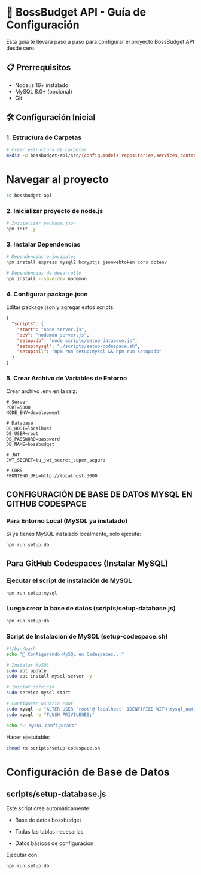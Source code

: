 # 🚀 BossBudget API - Guía de Configuración

Esta guía te llevará paso a paso para configurar el proyecto BossBudget API desde cero.

## 📋 Prerrequisitos

- Node.js 16+ instalado
- MySQL 8.0+ (opcional)
- Git

## 🛠️ Configuración Inicial

### 1. Estructura de Carpetas

```bash
# Crear estructura de carpetas
mkdir -p bossbudget-api/src/{config,models,repositories,services,controllers,middlewares,routes,utils} bossbudget-api/scripts bossbudget-api/uploads
```
# Navegar al proyecto
```bash
cd bossbudget-api
```
### 2. Inicializar proyecto de node.js

```bash
# Inicializar package.json
npm init -y
```
### 3. Instalar Dependencias

```bash
# Dependencias principales
npm install express mysql2 bcryptjs jsonwebtoken cors dotenv
```
```bash
# Dependencias de desarrollo
npm install --save-dev nodemon
```
### 4. Configurar package.json
Editar package.json y agregar estos scripts:

```json
{
  "scripts": {
    "start": "node server.js",
    "dev": "nodemon server.js",
    "setup:db": "node scripts/setup-database.js",
    "setup:mysql": "./scripts/setup-codespace.sh",
    "setup:all": "npm run setup:mysql && npm run setup:db"
  }
}
```
### 5. Crear Archivo de Variables de Entorno
Crear archivo .env en la raíz:

```env
# Server
PORT=5000
NODE_ENV=development

# Database
DB_HOST=localhost
DB_USER=root
DB_PASSWORD=password
DB_NAME=bossbudget

# JWT
JWT_SECRET=tu_jwt_secret_super_seguro

# CORS
FRONTEND_URL=http://localhost:3000
```

## CONFIGURACIÓN DE BASE DE DATOS MYSQL EN GITHUB CODESPACE
### Para Entorno Local (MySQL ya instalado)
Si ya tienes MySQL instalado localmente, solo ejecuta:

```bash
npm run setup:db
```
## Para GitHub Codespaces (Instalar MySQL)

### Ejecutar el script de instalación de MySQL
```bash
npm run setup:mysql
```
### Luego crear la base de datos (scripts/setup-database.js)
```bash
npm run setup:db
```
### Script de Instalación de MySQL (setup-codespace.sh)
```bash
#!/bin/bash
echo "🔧 Configurando MySQL en Codespaces..."

# Instalar MySQL
sudo apt update
sudo apt install mysql-server -y

# Iniciar servicio
sudo service mysql start

# Configurar usuario root
sudo mysql -e "ALTER USER 'root'@'localhost' IDENTIFIED WITH mysql_native_password BY 'password';"
sudo mysql -e "FLUSH PRIVILEGES;"

echo "✅ MySQL configurado"
```
Hacer ejecutable:
```bash
chmod +x scripts/setup-codespace.sh
```

# Configuración de Base de Datos
## scripts/setup-database.js
Este script crea automáticamente:

* Base de datos bossbudget

* Todas las tablas necesarias

* Datos básicos de configuración

Ejecutar con:

```bash
npm run setup:db
```